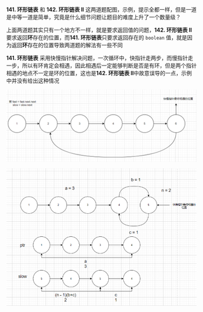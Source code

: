**141. 环形链表** 和 **142. 环形链表 II** 这两道题配图，示例，提示全都一样，但是一道是中等一道是简单，究竟是什么细节问题让题目的难度上升了一个数量级？

上面两道题其实只有一个地方不一样，就是要求返回值的问题，**142. 环形链表 II**要求返回**环**存在的位置，而**141. 环形链表**只要求返回存在的 `boolean` 值，就是因为返回**环**存在的位置导致两道题的解法有一些不同

**141. 环形链表** 采用快慢指针解决问题，一次循环中，快指针走两步，而慢指针走一步，所以有环肯定会相遇，因此相遇后一定能够判断是否是有环，但是两个指针相遇的地点不一定是环的位置，这也是**142. 环形链表 II**中故意误导的一点，示例中并没有给出这种情况

![IMG](../IMG/44.png)

![IMG](../IMG/45.png)